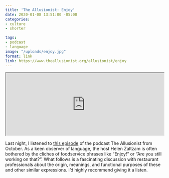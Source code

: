 ```yaml
---
title: 'The Allusionist: Enjoy'
date: 2020-01-08 13:51:00 -05:00
categories:
- culture
- shorter

tags:
- podcast
- language
image: "/uploads/enjoy.jpg"
format: link
link: https://www.theallusionist.org/allusionist/enjoy
---
```


<iframe loading="lazy" title="The Allusionist: Enjoy" scrolling="no" src="https://play.prx.org/e?uf=http:%2F%2Ffeeds.theallusionist.org%2FAllusionist&ge=prx_195_12c20bab-7dc1-4891-ab88-3db135d4e9ad&wmode=opaque" height="200" width="100%"></iframe>

Last night, I listened to [this episode](https://www.theallusionist.org/allusionist/enjoy) of the podcast The Allusionist from October. As a keen observer of language, the host Helen Zaltzam is often bothered by the cliches of foodservice phrases like “Enjoy!” or “Are you still working on that?”. What follows is a fascinating discussion with restaurant professionals about the origin, meanings, and functional purposes of these and other similar expressions. I’d highly recommend giving it a listen.
